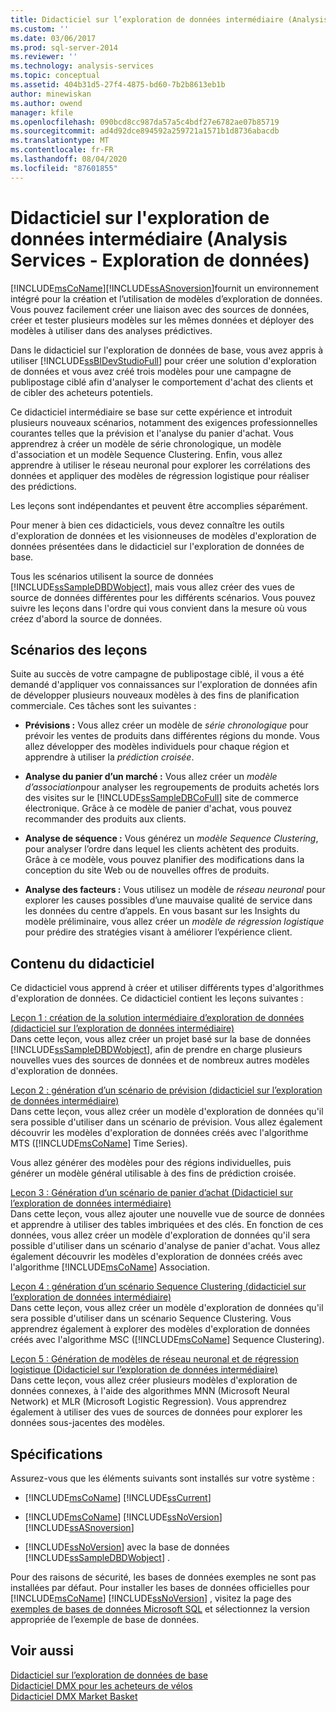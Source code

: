 ```yaml
---
title: Didacticiel sur l’exploration de données intermédiaire (Analysis Services-exploration de données) | Microsoft Docs
ms.custom: ''
ms.date: 03/06/2017
ms.prod: sql-server-2014
ms.reviewer: ''
ms.technology: analysis-services
ms.topic: conceptual
ms.assetid: 404b31d5-27f4-4875-bd60-7b2b8613eb1b
author: minewiskan
ms.author: owend
manager: kfile
ms.openlocfilehash: 090bcd8cc987da57a5c4bdf27e6782ae07b85719
ms.sourcegitcommit: ad4d92dce894592a259721a1571b1d8736abacdb
ms.translationtype: MT
ms.contentlocale: fr-FR
ms.lasthandoff: 08/04/2020
ms.locfileid: "87601855"
---
```

# <a name="intermediate-data-mining-tutorial-analysis-services---data-mining"></a>Didacticiel sur l'exploration de données intermédiaire (Analysis Services - Exploration de données)
  [!INCLUDE[msCoName](../includes/msconame-md.md)][!INCLUDE[ssASnoversion](../includes/ssasnoversion-md.md)]fournit un environnement intégré pour la création et l’utilisation de modèles d’exploration de données. Vous pouvez facilement créer une liaison avec des sources de données, créer et tester plusieurs modèles sur les mêmes données et déployer des modèles à utiliser dans des analyses prédictives.  
  
 Dans le didacticiel sur l'exploration de données de base, vous avez appris à utiliser [!INCLUDE[ssBIDevStudioFull](../includes/ssbidevstudiofull-md.md)] pour créer une solution d'exploration de données et vous avez créé trois modèles pour une campagne de publipostage ciblé afin d'analyser le comportement d'achat des clients et de cibler des acheteurs potentiels.  
  
 Ce didacticiel intermédiaire se base sur cette expérience et introduit plusieurs nouveaux scénarios, notamment des exigences professionnelles courantes telles que la prévision et l'analyse du panier d'achat. Vous apprendrez à créer un modèle de série chronologique, un modèle d'association et un modèle Sequence Clustering. Enfin, vous allez apprendre à utiliser le réseau neuronal pour explorer les corrélations des données et appliquer des modèles de régression logistique pour réaliser des prédictions.  
  
 Les leçons sont indépendantes et peuvent être accomplies séparément.  
  
 Pour mener à bien ces didacticiels, vous devez connaître les outils d'exploration de données et les visionneuses de modèles d'exploration de données présentées dans le didacticiel sur l'exploration de données de base.  
  
 Tous les scénarios utilisent la source de données [!INCLUDE[ssSampleDBDWobject](../includes/sssampledbdwobject-md.md)], mais vous allez créer des vues de source de données différentes pour les différents scénarios. Vous pouvez suivre les leçons dans l'ordre qui vous convient dans la mesure où vous créez d'abord la source de données.  
  
## <a name="lesson-scenarios"></a>Scénarios des leçons  
 Suite au succès de votre campagne de publipostage ciblé, il vous a été demandé d'appliquer vos connaissances sur l'exploration de données afin de développer plusieurs nouveaux modèles à des fins de planification commerciale. Ces tâches sont les suivantes :  
  
-   **Prévisions :** Vous allez créer un modèle de *série chronologique* pour prévoir les ventes de produits dans différentes régions du monde. Vous allez développer des modèles individuels pour chaque région et apprendre à utiliser la *prédiction croisée*.  
  
-   **Analyse du panier d’un marché :** Vous allez créer un *modèle d’association*pour analyser les regroupements de produits achetés lors des visites sur le [!INCLUDE[ssSampleDBCoFull](../includes/sssampledbcofull-md.md)] site de commerce électronique. Grâce à ce modèle de panier d'achat, vous pouvez recommander des produits aux clients.  
  
-   **Analyse de séquence :** Vous générez un *modèle Sequence Clustering*, pour analyser l’ordre dans lequel les clients achètent des produits. Grâce à ce modèle, vous pouvez planifier des modifications dans la conception du site Web ou de nouvelles offres de produits.  
  
-   **Analyse des facteurs :** Vous utilisez un modèle de *réseau neuronal* pour explorer les causes possibles d’une mauvaise qualité de service dans les données du centre d’appels. En vous basant sur les Insights du modèle préliminaire, vous allez créer un *modèle de régression logistique* pour prédire des stratégies visant à améliorer l’expérience client.  
  
## <a name="what-you-will-learn"></a>Contenu du didacticiel  
 Ce didacticiel vous apprend à créer et utiliser différents types d'algorithmes d'exploration de données. Ce didacticiel contient les leçons suivantes :  
  
 [Leçon 1 : création de la solution intermédiaire d’exploration de données &#40;didacticiel sur l’exploration de données intermédiaire&#41;](../../2014/tutorials/lesson-1-create-solution-intermediate-data-mining-tutorial.md)  
 Dans cette leçon, vous allez créer un projet basé sur la base de données [!INCLUDE[ssSampleDBDWobject](../includes/sssampledbdwobject-md.md)], afin de prendre en charge plusieurs nouvelles vues des sources de données et de nombreux autres modèles d'exploration de données.  
  
 [Leçon 2 : génération d’un scénario de prévision &#40;didacticiel sur l’exploration de données intermédiaire&#41;](../../2014/tutorials/lesson-2-building-a-forecasting-scenario-intermediate-data-mining-tutorial.md)  
 Dans cette leçon, vous allez créer un modèle d'exploration de données qu'il sera possible d'utiliser dans un scénario de prévision. Vous allez également découvrir les modèles d'exploration de données créés avec l'algorithme MTS ([!INCLUDE[msCoName](../includes/msconame-md.md)] Time Series).  
  
 Vous allez générer des modèles pour des régions individuelles, puis générer un modèle général utilisable à des fins de prédiction croisée.  
  
 [Leçon 3 : Génération d’un scénario de panier d’achat &#40;Didacticiel sur l’exploration de données intermédiaire&#41;](../../2014/tutorials/lesson-3-building-a-market-basket-scenario-intermediate-data-mining-tutorial.md)  
 Dans cette leçon, vous allez ajouter une nouvelle vue de source de données et apprendre à utiliser des tables imbriquées et des clés. En fonction de ces données, vous allez créer un modèle d'exploration de données qu'il sera possible d'utiliser dans un scénario d'analyse de panier d'achat. Vous allez également découvrir les modèles d'exploration de données créés avec l'algorithme [!INCLUDE[msCoName](../includes/msconame-md.md)] Association.  
  
 [Leçon 4 : génération d’un scénario Sequence Clustering &#40;didacticiel sur l’exploration de données intermédiaire&#41;](../../2014/tutorials/lesson-4-build-sequence-clustering-scenario-intermediate-data-mining.md)  
 Dans cette leçon, vous allez créer un modèle d'exploration de données qu'il sera possible d'utiliser dans un scénario Sequence Clustering. Vous apprendrez également à explorer des modèles d'exploration de données créés avec l'algorithme MSC ([!INCLUDE[msCoName](../includes/msconame-md.md)] Sequence Clustering).  
  
 [Leçon 5 : Génération de modèles de réseau neuronal et de régression logistique &#40;Didacticiel sur l’exploration de données intermédiaire&#41;](../../2014/tutorials/lesson-5-build-models-intermediate-data-mining-tutorial.md)  
 Dans cette leçon, vous allez créer plusieurs modèles d'exploration de données connexes, à l'aide des algorithmes MNN (Microsoft Neural Network) et MLR (Microsoft Logistic Regression). Vous apprendrez également à utiliser des vues de sources de données pour explorer les données sous-jacentes des modèles.  
  
## <a name="requirements"></a>Spécifications  
 Assurez-vous que les éléments suivants sont installés sur votre système :  
  
-   [!INCLUDE[msCoName](../includes/msconame-md.md)] [!INCLUDE[ssCurrent](../includes/sscurrent-md.md)]  
  
-   [!INCLUDE[msCoName](../includes/msconame-md.md)] [!INCLUDE[ssNoVersion](../includes/ssnoversion-md.md)] [!INCLUDE[ssASnoversion](../includes/ssasnoversion-md.md)]  
  
-   [!INCLUDE[ssNoVersion](../includes/ssnoversion-md.md)] avec la base de données [!INCLUDE[ssSampleDBDWobject](../includes/sssampledbdwobject-md.md)] .  
  
 Pour des raisons de sécurité, les bases de données exemples ne sont pas installées par défaut. Pour installer les bases de données officielles pour [!INCLUDE[msCoName](../includes/msconame-md.md)] [!INCLUDE[ssNoVersion](../includes/ssnoversion-md.md)] , visitez la page des [exemples de bases de données Microsoft SQL](https://go.microsoft.com/fwlink/?LinkId=88417) et sélectionnez la version appropriée de l’exemple de base de données.  
  
## <a name="see-also"></a>Voir aussi  
 [Didacticiel sur l’exploration de données de base](../../2014/tutorials/basic-data-mining-tutorial.md)   
 [Didacticiel DMX pour les acheteurs de vélos](../../2014/tutorials/bike-buyer-dmx-tutorial.md)   
 [Didacticiel DMX Market Basket](../../2014/tutorials/market-basket-dmx-tutorial.md)  
  
  
